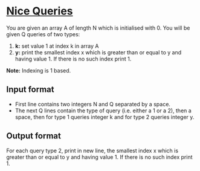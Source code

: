 # [Nice Queries][link]

You are given an array A of length N which is initialised with 0. You will be given Q queries of two types:

1. **k:** set value 1 at index k in array A
2. **y:** print the smallest index x which is greater than or equal to y and having value 1. If there is no such index print 1.

**Note:** Indexing is 1 based.

## Input format

- First line contains two integers N and Q separated by a space.
- The next Q lines contain the type of query (i.e. either a 1 or a 2), then a space, then for type 1 queries integer k and for type 2 queries integer y.

## Output format

For each query type 2, print in new line, the smallest index x which is greater than or equal to y and having value 1. If there is no such index print 1.

[link]: https://www.hackerearth.com/practice/data-structures/hash-tables/basics-of-hash-tables/practice-problems/algorithm/mandee-and-his-girlfriend-9a96aabd/

